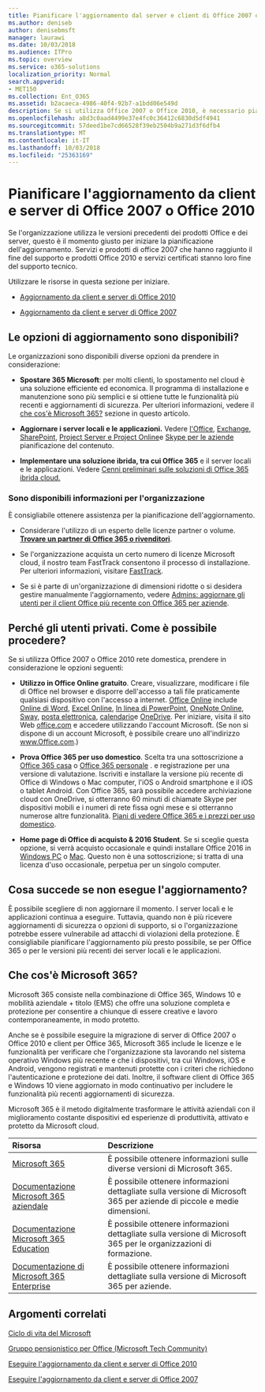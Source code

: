 ```yaml
---
title: Pianificare l'aggiornamento dal server e client di Office 2007 o 2010
ms.author: deniseb
author: denisebmsft
manager: laurawi
ms.date: 10/03/2018
ms.audience: ITPro
ms.topic: overview
ms.service: o365-solutions
localization_priority: Normal
search.appverid:
- MET150
ms.collection: Ent_O365
ms.assetid: b2acaeca-4986-40f4-92b7-a1bdd06e549d
description: Se si utilizza Office 2007 o Office 2010, è necessario pianificare l'aggiornamento. Utilizzare le risorse per iniziare a utilizzare il piano.
ms.openlocfilehash: a8d3c0aad4499e37e4fc0c36412c6830d5df4941
ms.sourcegitcommit: 57deed1be7cd66528f39eb2504b9a271d3f6dfb4
ms.translationtype: MT
ms.contentlocale: it-IT
ms.lasthandoff: 10/03/2018
ms.locfileid: "25363169"
---
```

# <a name="plan-your-upgrade-from-office-2007-or-office-2010-servers-and-clients"></a>Pianificare l'aggiornamento da client e server di Office 2007 o Office 2010

Se l'organizzazione utilizza le versioni precedenti dei prodotti Office e dei server, questo è il momento giusto per iniziare la pianificazione dell'aggiornamento. Servizi e prodotti di office 2007 che hanno raggiunto il fine del supporto e prodotti Office 2010 e servizi certificati stanno loro fine del supporto tecnico. 

Utilizzare le risorse in questa sezione per iniziare.

- [Aggiornamento da client e server di Office 2010](upgrade-from-office-2010-servers-and-products.md)

- [Aggiornamento da client e server di Office 2007](upgrade-from-office-2007-servers-and-products.md)

## <a name="what-upgrade-options-are-available"></a>Le opzioni di aggiornamento sono disponibili?      

Le organizzazioni sono disponibili diverse opzioni da prendere in considerazione:

- **Spostare 365 Microsoft**: per molti clienti, lo spostamento nel cloud è una soluzione efficiente ed economica. Il programma di installazione e manutenzione sono più semplici e si ottiene tutte le funzionalità più recenti e aggiornamenti di sicurezza. Per ulteriori informazioni, vedere il [che cos'è Microsoft 365?](#what-is-microsoft-365) sezione in questo articolo.
    
- **Aggiornare i server locali e le applicazioni.** Vedere [l'Office](https://docs.microsoft.com/DeployOffice/office-2010-end-support-roadmap), [Exchange](exchange-2010-end-of-support.md), [SharePoint](upgrade-from-sharepoint-2010.md), [Project Server e Project Online](https://docs.microsoft.com/project/planning-project-server-and-project-online-for-technical-decision-makers)e [Skype per le aziende](https://docs.microsoft.com/skypeforbusiness/plan-your-deployment/upgrade) pianificazione del contenuto. 
    
- **Implementare una soluzione ibrida, tra cui Office 365** e il server locali e le applicazioni. Vedere [Cenni preliminari sulle soluzioni di Office 365 ibrida cloud.](https://support.office.com/article/59616fab-acdb-40e9-b414-cf0c965c80b7.aspx)
    
### <a name="help-is-available-for-your-organization"></a>Sono disponibili informazioni per l'organizzazione

È consigliabile ottenere assistenza per la pianificazione dell'aggiornamento.

- Considerare l'utilizzo di un esperto delle licenze partner o volume. **[Trovare un partner di Office 365 o rivenditori](https://support.office.com/article/b6c18a9b-2aed-4c84-9d75-af709160258c.aspx)**. 

- Se l'organizzazione acquista un certo numero di licenze Microsoft cloud, il nostro team FastTrack consentono il processo di installazione. Per ulteriori informazioni, visitare [FastTrack](https://www.microsoft.com/fasttrack).

- Se si è parte di un'organizzazione di dimensioni ridotte o si desidera gestire manualmente l'aggiornamento, vedere [Admins: aggiornare gli utenti per il client Office più recente con Office 365 per aziende](https://support.office.com/article/f6b00895-b5fd-4af6-a656-b7788ea20cbb.aspx). 
  
## <a name="im-a-home-user-what-do-i-do"></a>Perché gli utenti privati. Come è possibile procedere?

Se si utilizza Office 2007 o Office 2010 rete domestica, prendere in considerazione le opzioni seguenti:

- **Utilizzo in Office Online gratuito**. Creare, visualizzare, modificare i file di Office nel browser e disporre dell'accesso a tali file praticamente qualsiasi dispositivo con l'accesso a internet. [Office Online](https://products.office.com/office-online/documents-spreadsheets-presentations-office-online) include [Online di Word](http://go.microsoft.com/fwlink/p/?linkid=746664), [Excel Online](http://go.microsoft.com/fwlink/p/?linkid=746665), [In linea di PowerPoint](http://go.microsoft.com/fwlink/p/?linkid=746666), [OneNote Online](http://go.microsoft.com/fwlink/p/?linkid=746674), [Sway](http://go.microsoft.com/fwlink/p/?linkid=746675), [posta elettronica](http://go.microsoft.com/fwlink/p/?linkid=746676), [calendario](http://go.microsoft.com/fwlink/p/?linkid=746678)e [OneDrive](http://go.microsoft.com/fwlink/p/?linkid=746679). Per iniziare, visita il sito Web [office.com](https://office.com) e accedere utilizzando l'account Microsoft. (Se non si dispone di un account Microsoft, è possibile creare uno all'indirizzo www.Office.com.)

- **Prova Office 365 per uso domestico**. Scelta tra una sottoscrizione a [Office 365 casa](https://www.microsoft.com/p/office-365-home/cfq7ttc0k5dm) o [Office 365 personale](https://www.microsoft.com/p/office-365-personal/cfq7ttc0k5bf) . e registrazione per una versione di valutazione. Iscriviti e installare la versione più recente di Office di Windows o Mac computer, l'iOS o Android smartphone e il iOS o tablet Android. Con Office 365, sarà possibile accedere archiviazione cloud con OneDrive, si otterranno 60 minuti di chiamate Skype per dispositivi mobili e i numeri di rete fissa ogni mese e si otterranno numerose altre funzionalità. [Piani di vedere Office 365 e i prezzi per uso domestico](https://products.office.com/explore-office-for-home).
    
- **Home page di Office di acquisto &amp; 2016 Student**. Se si sceglie questa opzione, si verrà acquisto occasionale e quindi installare Office 2016 in [Windows PC](https://www.microsoft.com/p/office-home-student-2016-for-pc/cfq7ttc0k5fc) o [Mac](https://products.office.com/buy/compare-microsoft-office-products-for-mac). Questo non è una sottoscrizione; si tratta di una licenza d'uso occasionale, perpetua per un singolo computer.


## <a name="what-happens-if-i-dont-upgrade"></a>Cosa succede se non esegue l'aggiornamento?

È possibile scegliere di non aggiornare il momento. I server locali e le applicazioni continua a eseguire. Tuttavia, quando non è più ricevere aggiornamenti di sicurezza o opzioni di supporto, si o l'organizzazione potrebbe essere vulnerabile ad attacchi di violazioni della protezione. È consigliabile pianificare l'aggiornamento più presto possibile, se per Office 365 o per le versioni più recenti dei server locali e le applicazioni.
   
## <a name="what-is-microsoft-365"></a>Che cos'è Microsoft 365?

Microsoft 365 consiste nella combinazione di Office 365, Windows 10 e mobilità aziendale + titolo (EMS) che offre una soluzione completa e protezione per consentire a chiunque di essere creative e lavoro contemporaneamente, in modo protetto. 
  
Anche se è possibile eseguire la migrazione di server di Office 2007 o Office 2010 e client per Office 365, Microsoft 365 include le licenze e le funzionalità per verificare che l'organizzazione sta lavorando nel sistema operativo Windows più recente e che i dispositivi, tra cui Windows, iOS e Android, vengono registrati e mantenuti protette con i criteri che richiedono l'autenticazione e protezione dei dati. Inoltre, il software client di Office 365 e Windows 10 viene aggiornato in modo continuativo per includere le funzionalità più recenti aggiornamenti di sicurezza.
  
Microsoft 365 è il metodo digitalmente trasformare le attività aziendali con il miglioramento costante dispositivi ed esperienze di produttività, attivato e protetto da Microsoft cloud.
  
|**Risorsa**|**Descrizione**|
|:-----|:-----|
|[Microsoft 365](https://www.microsoft.com/microsoft-365) <br/> |È possibile ottenere informazioni sulle diverse versioni di Microsoft 365.  <br/> |
|[Documentazione Microsoft 365 aziendale](https://docs.microsoft.com/microsoft-365/business/) <br/> |È possibile ottenere informazioni dettagliate sulla versione di Microsoft 365 per aziende di piccole e medie dimensioni.  <br/> |
|[Documentazione Microsoft 365 Education](https://docs.microsoft.com/microsoft-365/education/) <br/> |È possibile ottenere informazioni dettagliate sulla versione di Microsoft 365 per le organizzazioni di formazione.  <br/> |
|[Documentazione di Microsoft 365 Enterprise](https://docs.microsoft.com/microsoft-365/enterprise/) <br/> |È possibile ottenere informazioni dettagliate sulla versione di Microsoft 365 per aziende.  <br/> |

   
## <a name="related-topics"></a>Argomenti correlati
  
[Ciclo di vita del Microsoft](https://go.microsoft.com/fwlink/?linkid=865200)

[Gruppo pensionistico per Office (Microsoft Tech Community)](https://go.microsoft.com/fwlink/?linkid=842065)

[Eseguire l'aggiornamento da client e server di Office 2010](upgrade-from-office-2010-servers-and-products.md)

[Eseguire l'aggiornamento da client e server di Office 2007](upgrade-from-office-2007-servers-and-products.md)



